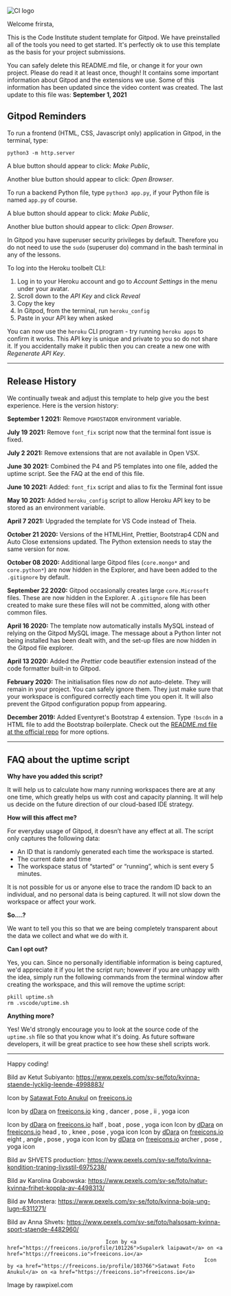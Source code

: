 ![CI logo](https://codeinstitute.s3.amazonaws.com/fullstack/ci_logo_small.png)

Welcome frirsta,

This is the Code Institute student template for Gitpod. We have preinstalled all of the tools you need to get started. It's perfectly ok to use this template as the basis for your project submissions.

You can safely delete this README.md file, or change it for your own project. Please do read it at least once, though! It contains some important information about Gitpod and the extensions we use. Some of this information has been updated since the video content was created. The last update to this file was: **September 1, 2021**

## Gitpod Reminders

To run a frontend (HTML, CSS, Javascript only) application in Gitpod, in the terminal, type:

`python3 -m http.server`

A blue button should appear to click: _Make Public_,

Another blue button should appear to click: _Open Browser_.

To run a backend Python file, type `python3 app.py`, if your Python file is named `app.py` of course.

A blue button should appear to click: _Make Public_,

Another blue button should appear to click: _Open Browser_.

In Gitpod you have superuser security privileges by default. Therefore you do not need to use the `sudo` (superuser do) command in the bash terminal in any of the lessons.

To log into the Heroku toolbelt CLI:

1. Log in to your Heroku account and go to *Account Settings* in the menu under your avatar.
2. Scroll down to the *API Key* and click *Reveal*
3. Copy the key
4. In Gitpod, from the terminal, run `heroku_config`
5. Paste in your API key when asked

You can now use the `heroku` CLI program - try running `heroku apps` to confirm it works. This API key is unique and private to you so do not share it. If you accidentally make it public then you can create a new one with _Regenerate API Key_.

------

## Release History

We continually tweak and adjust this template to help give you the best experience. Here is the version history:

**September 1 2021:** Remove `PGHOSTADDR` environment variable.

**July 19 2021:** Remove `font_fix` script now that the terminal font issue is fixed.

**July 2 2021:** Remove extensions that are not available in Open VSX.

**June 30 2021:** Combined the P4 and P5 templates into one file, added the uptime script. See the FAQ at the end of this file.

**June 10 2021:** Added: `font_fix` script and alias to fix the Terminal font issue

**May 10 2021:** Added `heroku_config` script to allow Heroku API key to be stored as an environment variable.

**April 7 2021:** Upgraded the template for VS Code instead of Theia.

**October 21 2020:** Versions of the HTMLHint, Prettier, Bootstrap4 CDN and Auto Close extensions updated. The Python extension needs to stay the same version for now.

**October 08 2020:** Additional large Gitpod files (`core.mongo*` and `core.python*`) are now hidden in the Explorer, and have been added to the `.gitignore` by default.

**September 22 2020:** Gitpod occasionally creates large `core.Microsoft` files. These are now hidden in the Explorer. A `.gitignore` file has been created to make sure these files will not be committed, along with other common files.

**April 16 2020:** The template now automatically installs MySQL instead of relying on the Gitpod MySQL image. The message about a Python linter not being installed has been dealt with, and the set-up files are now hidden in the Gitpod file explorer.

**April 13 2020:** Added the _Prettier_ code beautifier extension instead of the code formatter built-in to Gitpod.

**February 2020:** The initialisation files now _do not_ auto-delete. They will remain in your project. You can safely ignore them. They just make sure that your workspace is configured correctly each time you open it. It will also prevent the Gitpod configuration popup from appearing.

**December 2019:** Added Eventyret's Bootstrap 4 extension. Type `!bscdn` in a HTML file to add the Bootstrap boilerplate. Check out the <a href="https://github.com/Eventyret/vscode-bcdn" target="_blank">README.md file at the official repo</a> for more options.

------

## FAQ about the uptime script

**Why have you added this script?**

It will help us to calculate how many running workspaces there are at any one time, which greatly helps us with cost and capacity planning. It will help us decide on the future direction of our cloud-based IDE strategy.

**How will this affect me?**

For everyday usage of Gitpod, it doesn’t have any effect at all. The script only captures the following data:

- An ID that is randomly generated each time the workspace is started.
- The current date and time
- The workspace status of “started” or “running”, which is sent every 5 minutes.

It is not possible for us or anyone else to trace the random ID back to an individual, and no personal data is being captured. It will not slow down the workspace or affect your work.

**So….?**

We want to tell you this so that we are being completely transparent about the data we collect and what we do with it.

**Can I opt out?**

Yes, you can. Since no personally identifiable information is being captured, we'd appreciate it if you let the script run; however if you are unhappy with the idea, simply run the following commands from the terminal window after creating the workspace, and this will remove the uptime script:

```
pkill uptime.sh
rm .vscode/uptime.sh
```

**Anything more?**

Yes! We'd strongly encourage you to look at the source code of the `uptime.sh` file so that you know what it's doing. As future software developers, it will be great practice to see how these shell scripts work.

---

Happy coding!


Bild av Ketut Subiyanto: https://www.pexels.com/sv-se/foto/kvinna-staende-lycklig-leende-4998883/

Icon by <a href="https://freeicons.io/profile/103766">Satawat Foto Anukul</a> on <a href="https://freeicons.io">freeicons.io</a>
                                
Icon by <a href="https://freeicons.io/profile/102253">dDara</a> on <a href="https://freeicons.io">freeicons.io</a>
king , dancer , pose , ii , yoga icon
                                
Icon by <a href="https://freeicons.io/profile/102253">dDara</a> on <a href="https://freeicons.io">freeicons.io</a>
half , boat , pose , yoga icon
Icon by <a href="https://freeicons.io/profile/102253">dDara</a> on <a href="https://freeicons.io">freeicons.io</a>
head , to , knee , pose , yoga icon
Icon by <a href="https://freeicons.io/profile/102253">dDara</a> on <a href="https://freeicons.io">freeicons.io</a>
eight , angle , pose , yoga icon
Icon by <a href="https://freeicons.io/profile/102253">dDara</a> on <a href="https://freeicons.io">freeicons.io</a>
archer , pose , yoga icon

Bild av SHVETS production: https://www.pexels.com/sv-se/foto/kvinna-kondition-traning-livsstil-6975238/

Bild av Karolina Grabowska: https://www.pexels.com/sv-se/foto/natur-kvinna-frihet-koppla-av-4498313/

Bild av Monstera: https://www.pexels.com/sv-se/foto/kvinna-boja-ung-lugn-6311271/

Bild av Anna Shvets: https://www.pexels.com/sv-se/foto/halsosam-kvinna-sport-staende-4482960/

                                    Icon by <a href="https://freeicons.io/profile/101226">Supalerk laipawat</a> on <a href="https://freeicons.io">freeicons.io</a>
                                                                    Icon by <a href="https://freeicons.io/profile/103766">Satawat Foto Anukul</a> on <a href="https://freeicons.io">freeicons.io</a>
                                
Image by rawpixel.com